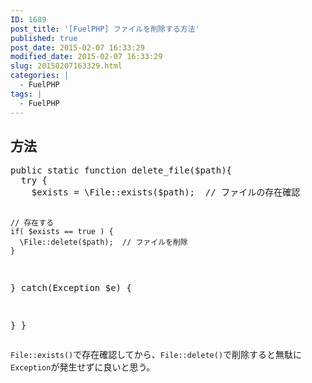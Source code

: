 ```yaml
---
ID: 1689
post_title: '[FuelPHP] ファイルを削除する方法'
published: true
post_date: 2015-02-07 16:33:29
modified_date: 2015-02-07 16:33:29
slug: 20150207163329.html
categories: |
  - FuelPHP
tags: |
  - FuelPHP
---
```

<!--more-->
<h2>方法</h2>
<pre class="prettyprint linenums lang-php">public static function delete_file($path){
  try {
    $exists = \File::exists($path);  // ファイルの存在確認

    // 存在する
    if( $exists == true ) {
      \File::delete($path);  // ファイルを削除
    }

  } catch(Exception $e) {
    
  }
}</pre>

<code>File::exists()</code>で存在確認してから、<code>File::delete()</code>で削除すると無駄に<code>Exception</code>が発生せずに良いと思う。